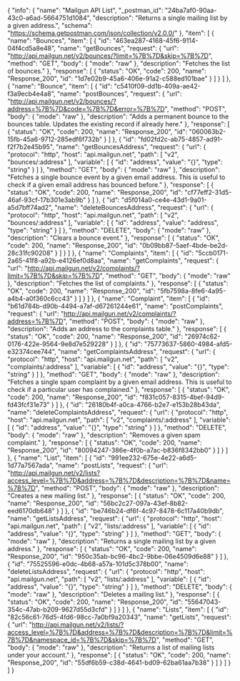 {
  "info": {
    "name": "Mailgun API List",
    "_postman_id": "24ba7af0-90aa-43c0-a6ad-5664751d1084",
    "description": "Returns a single mailing list by a given address.",
    "schema": "https://schema.getpostman.com/json/collection/v2.0.0/"
  },
  "item": [
    {
      "name": "Bounces",
      "item": [
        {
          "id": "463ea287-4168-45f6-9114-04f4cd5a8e48",
          "name": "getBounces",
          "request": {
            "url": "http://api.mailgun.net/v2/bounces/?limit=%7B%7D&skip=%7B%7D",
            "method": "GET",
            "body": {
              "mode": "raw"
            },
            "description": "Fetches the list of bounces."
          },
          "response": [
            {
              "status": "OK",
              "code": 200,
              "name": "Response_200",
              "id": "1d7e02b9-45a6-406e-91a2-c588ed101bae"
            }
          ]
        }
      ]
    },
    {
      "name": "Bounce",
      "item": [
        {
          "id": "c5410f09-dd1b-409a-ae42-f3a9ecb4e4a8",
          "name": "postBounces",
          "request": {
            "url": "http://api.mailgun.net/v2/bounces/?address=%7B%7D&code=%7B%7D&error=%7B%7D",
            "method": "POST",
            "body": {
              "mode": "raw"
            },
            "description": "Adds a permanent bounce to the bounces table. Updates the existing record if already here."
          },
          "response": [
            {
              "status": "OK",
              "code": 200,
              "name": "Response_200",
              "id": "060063b2-15fb-45a6-9712-285edf6f732b"
            }
          ]
        },
        {
          "id": "fd02fd2c-ab75-4857-ad91-f2f7b2e45b95",
          "name": "getBouncesAddress",
          "request": {
            "url": {
              "protocol": "http",
              "host": "api.mailgun.net",
              "path": [
                "v2",
                "bounces/:address"
              ],
              "variable": [
                {
                  "id": "address",
                  "value": "{}",
                  "type": "string"
                }
              ]
            },
            "method": "GET",
            "body": {
              "mode": "raw"
            },
            "description": "Fetches a single bounce event by a given email address. This is useful to check if a given email address has bounced before."
          },
          "response": [
            {
              "status": "OK",
              "code": 200,
              "name": "Response_200",
              "id": "cf77eff2-31d5-46af-93cf-17b301e3ab9b"
            }
          ]
        },
        {
          "id": "d5f014a0-ce4e-43d1-9a01-a5d7bff74ad2",
          "name": "deleteBouncesAddress",
          "request": {
            "url": {
              "protocol": "http",
              "host": "api.mailgun.net",
              "path": [
                "v2",
                "bounces/:address"
              ],
              "variable": [
                {
                  "id": "address",
                  "value": "address",
                  "type": "string"
                }
              ]
            },
            "method": "DELETE",
            "body": {
              "mode": "raw"
            },
            "description": "Clears a bounce event."
          },
          "response": [
            {
              "status": "OK",
              "code": 200,
              "name": "Response_200",
              "id": "0b09bb87-5aef-4bde-be2d-28c31fc90208"
            }
          ]
        }
      ]
    },
    {
      "name": "Complaints",
      "item": [
        {
          "id": "5ccb0171-2a65-41f8-a92b-e4126ef0d8aa",
          "name": "getComplaints",
          "request": {
            "url": "http://api.mailgun.net/v2/complaints/?limit=%7B%7D&skip=%7B%7D",
            "method": "GET",
            "body": {
              "mode": "raw"
            },
            "description": "Fetches the list of complaints."
          },
          "response": [
            {
              "status": "OK",
              "code": 200,
              "name": "Response_200",
              "id": "5fb7598a-8fe6-4a95-a4b4-a0f360c6cc43"
            }
          ]
        }
      ]
    },
    {
      "name": "Complaint",
      "item": [
        {
          "id": "b61d784b-d90b-4494-a7af-d67261244e61",
          "name": "postComplaints",
          "request": {
            "url": "http://api.mailgun.net/v2/complaints/?address=%7B%7D",
            "method": "POST",
            "body": {
              "mode": "raw"
            },
            "description": "Adds an address to the complaints table."
          },
          "response": [
            {
              "status": "OK",
              "code": 200,
              "name": "Response_200",
              "id": "26974c62-0176-422e-9564-9e8d7e529228"
            }
          ]
        },
        {
          "id": "75773637-5860-4984-afd5-e32374cee744",
          "name": "getComplaintsAddress",
          "request": {
            "url": {
              "protocol": "http",
              "host": "api.mailgun.net",
              "path": [
                "v2",
                "complaints/:address"
              ],
              "variable": [
                {
                  "id": "address",
                  "value": "{}",
                  "type": "string"
                }
              ]
            },
            "method": "GET",
            "body": {
              "mode": "raw"
            },
            "description": "Fetches a single spam complaint by a given email address. This is useful to check if a particular user has complained."
          },
          "response": [
            {
              "status": "OK",
              "code": 200,
              "name": "Response_200",
              "id": "f831c057-8315-4bef-94d9-fd43fcf31e73"
            }
          ]
        },
        {
          "id": "26180b4f-a0ca-4766-b2e7-e153b28b43da",
          "name": "deleteComplaintsAddress",
          "request": {
            "url": {
              "protocol": "http",
              "host": "api.mailgun.net",
              "path": [
                "v2",
                "complaints/:address"
              ],
              "variable": [
                {
                  "id": "address",
                  "value": "{}",
                  "type": "string"
                }
              ]
            },
            "method": "DELETE",
            "body": {
              "mode": "raw"
            },
            "description": "Removes a given spam complaint."
          },
          "response": [
            {
              "status": "OK",
              "code": 200,
              "name": "Response_200",
              "id": "80094247-386e-4f0b-a7ac-b836f8342bb0"
            }
          ]
        }
      ]
    },
    {
      "name": "List",
      "item": [
        {
          "id": "991ee232-675e-4e22-a6d5-1d77a7567ada",
          "name": "postLists",
          "request": {
            "url": "http://api.mailgun.net/v2/lists?access_level=%7B%7D&address=%7B%7D&description=%7B%7D&name=%7B%7D",
            "method": "POST",
            "body": {
              "mode": "raw"
            },
            "description": "Creates a new mailing list."
          },
          "response": [
            {
              "status": "OK",
              "code": 200,
              "name": "Response_200",
              "id": "56bc2c27-097a-43ef-8b82-eed6170db648"
            }
          ]
        },
        {
          "id": "be746b24-df6f-4c97-8478-6c117a40b9db",
          "name": "getListsAddress",
          "request": {
            "url": {
              "protocol": "http",
              "host": "api.mailgun.net",
              "path": [
                "v2",
                "lists/:address"
              ],
              "variable": [
                {
                  "id": "address",
                  "value": "{}",
                  "type": "string"
                }
              ]
            },
            "method": "GET",
            "body": {
              "mode": "raw"
            },
            "description": "Returns a single mailing list by a given address."
          },
          "response": [
            {
              "status": "OK",
              "code": 200,
              "name": "Response_200",
              "id": "950c35ab-bc96-4bc2-9bbe-06e4509d6e88"
            }
          ]
        },
        {
          "id": "75525596-e0dc-4b68-a57a-101d5c378b00",
          "name": "deleteListsAddress",
          "request": {
            "url": {
              "protocol": "http",
              "host": "api.mailgun.net",
              "path": [
                "v2",
                "lists/:address"
              ],
              "variable": [
                {
                  "id": "address",
                  "value": "{}",
                  "type": "string"
                }
              ]
            },
            "method": "DELETE",
            "body": {
              "mode": "raw"
            },
            "description": "Deletes a mailing list."
          },
          "response": [
            {
              "status": "OK",
              "code": 200,
              "name": "Response_200",
              "id": "55647043-354c-47ab-b209-9627d55d3cfd"
            }
          ]
        }
      ]
    },
    {
      "name": "Lists",
      "item": [
        {
          "id": "82c56c61-76d5-4fd6-98cc-7a0bf9a20343",
          "name": "getLists",
          "request": {
            "url": "http://api.mailgun.net/v2/lists/?access_level=%7B%7D&address=%7B%7D&description=%7B%7D&limit=%7B%7D&namespace_id=%7B%7D&skip=%7B%7D",
            "method": "GET",
            "body": {
              "mode": "raw"
            },
            "description": "Returns a list of mailing lists under your account."
          },
          "response": [
            {
              "status": "OK",
              "code": 200,
              "name": "Response_200",
              "id": "55df6b59-c38d-4641-bd09-62ba61aa7b38"
            }
          ]
        }
      ]
    }
  ]
}